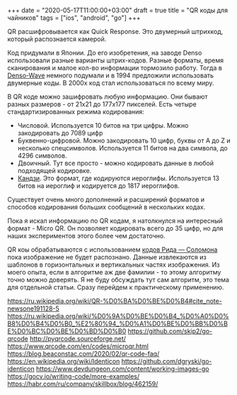 +++
date = "2020-05-17T11:00:00+03:00"
draft = true
title = "QR коды для чайников"
tags = ["ios", "android", "go"]
+++

QR расшифровывается как Quick Response. Это двумерный штрихкод, который распознается камерой.

Код придумали в Японии. До его изобретения, на заводе Denso использовали разные варианты штрих-кодов. Разные форматы, время сканирования и малое кол-во информации тормозило работу. Тогда в [Denso-Wave](https://www.qrcode.com/en/) немного подумали и в 1994 предложили использовать двумерные коды. В 2000х код стал использоваться по всему миру.

В QR коде можно зашифровать любую информацию. Они бывают разных размеров - от 21х21 до 177x177 пикселей. Есть четыре стандартизированных режима кодирования: 

- Числовой. Используется 10 битов на три цифры. Можно закодировать до 7089 цифр
- Буквенно-цифровой. Можно закодировать 10 цифр, буквы от A до Z и несколько спецсимволов. Используется 11 битов на два символа, до 4296 символов.
- Двоичный. Тут все просто - можно кодировать данные в любой подходящей кодировке.
- [Кандзи](https://ru.wikipedia.org/wiki/%D0%9A%D0%B0%D0%BD%D0%B4%D0%B7%D0%B8). Это формат, где кодируются иероглифы. Используется 13 битов на иероглиф и кодируется до 1817 иероглифов.

Существует очень много дополнений и расширений форматов и способов кодирования больших сообщений в нескольких кодах. 

Пока я искал информацию по QR кодам, я натолкнулся на интересный формат - Micro QR. Он позволяет кодировать всего до 35 цифр, но для наших экспериментов этого более чем достаточно.

QR коы обрабатываются с использованием [кодов Рида — Соломона](https://ru.wikipedia.org/wiki/%D0%9A%D0%BE%D0%B4_%D0%A0%D0%B8%D0%B4%D0%B0_%E2%80%94_%D0%A1%D0%BE%D0%BB%D0%BE%D0%BC%D0%BE%D0%BD%D0%B0) пока изображение не будет распознано. Данные извлекаются из шаблонов в горизонтальных и вертикальных частях изображения. Из моего опыта, если в алгоритме аж две фамилии - то этому алгоритму точно можно доверять. Я не буду обсуждать тут сам алгоритм, это тема для отдельной статьи. Сразу перейдем к практическому применению. 



https://ru.wikipedia.org/wiki/QR-%D0%BA%D0%BE%D0%B4#cite_note-newsone191128-5
https://ru.wikipedia.org/wiki/%D0%9A%D0%BE%D0%B4_%D0%A0%D0%B8%D0%B4%D0%B0_%E2%80%94_%D0%A1%D0%BE%D0%BB%D0%BE%D0%BC%D0%BE%D0%BD%D0%B0
https://github.com/skip2/go-qrcode
http://pyqrcode.sourceforge.net/
https://www.qrcode.com/en/codes/microqr.html
https://blog.beaconstac.com/2020/02/qr-code-faq/
https://en.wikipedia.org/wiki/Identicon
https://github.com/dgryski/go-identicon
https://www.devdungeon.com/content/working-images-go
https://gocv.io/writing-code/more-examples/
https://habr.com/ru/company/skillbox/blog/462159/